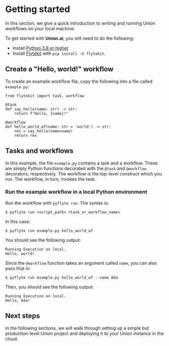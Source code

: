 # Getting started

In this section, we give a quick introduction to writing and running Union workflows on your local machine.

To get started with **Union.ai**, you will need to do the following:

* Install [Python 3.8 or higher](https://www.python.org/downloads/)
* Install [Flytekit](https://github.com/flyteorg/flytekit) with `pip install -U flytekit`.

## Create a "Hello, world!" workflow

To create an example workflow file, copy the following into a file called `example.py`:

```{code-block} python
from flytekit import task, workflow

@task
def say_hello(name: str) -> str:
    return f"Hello, {name}!"

@workflow
def hello_world_wf(name: str = 'world') -> str:
    res = say_hello(name=name)
    return res
```

## Tasks and workflows

In this example, the file `example.py` contains a task and a workflow.
These are simply Python functions decorated with the `@task` and `@workflow` decorators, respectively.
The workflow is the top-level construct which you run. The workflow, in turn, invokes the task.

### Run the example workflow in a local Python environment

Run the workflow with `pyflyte run`. The syntax is:

```{code-block} shell
$ pyflyte run <script_path> <task_or_workflow_name>
```

In this case:

```{code-block} shell
$ pyflyte run example.py hello_world_wf
```

You should see the following output:

```{code-block} shell
Running Execution on local.
Hello, world!
```

Since the `@workflow` function takes an argument called `name`, you can also pass that in:

```{code-block} shell
$ pyflyte run example.py hello_world_wf --name Ada
```

Then, you should see the following output:

```{code-block} shell
Running Execution on local.
Hello, Ada!
```

## Next steps

In the following sections, we will walk through setting up a simple but production-level Union project and deploying it to your Union instance in the cloud.
